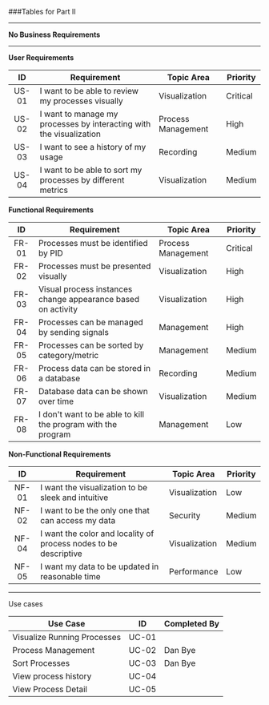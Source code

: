 ###Tables for Part II

---

**No Business Requirements**

---



**User Requirements**

| ID | Requirement  | Topic Area | Priority  |
| :---: | --- | --- | --- |
| US-01 | I want to be able to review  my processes visually | Visualization | Critical  |
| US-02 | I want to manage my processes by interacting with the visualization | Process Management | High |
| US-03 | I want to see a history of my usage | Recording | Medium |
| US-04 | I want to be able to sort my processes by different metrics | Visualization | Medium |


**Functional Requirements**

| ID | Requirement | Topic Area | Priority |
| :---: | --- | --- | --- |
| FR-01 | Processes must be identified by PID | Process Management | Critical |
| FR-02 | Processes must be presented visually | Visualization | High |
| FR-03 | Visual process instances change appearance based on activity | Visualization | High |
| FR-04 | Processes can be managed by sending signals | Management | High |
| FR-05 | Processes can be sorted by category/metric | Management | Medium |
| FR-06 | Process data can be stored in a database | Recording | Medium |
| FR-07 | Database data can be shown over time | Visualization | Medium |
| FR-08 | I don't want to be able to kill the program with the program    | Management | Low      |



**Non-Functional Requirements**

|   ID   | Requirement                                                       | Topic Area    | Priority |
|:------:|-------------------------------------------------------------------|---------------|----------|
| NF-01 | I want the visualization to be sleek and intuitive                | Visualization | Low      |
| NF-02 | I want to be the only one that can access my data                 | Security      | Medium   |
| NF-04 | I want the color and locality of process nodes to be descriptive  | Visualization | Medium   |
| NF-05 | I want my data to be updated in reasonable time                   | Performance   | Low      |

---

Use cases

| Use Case | ID | Completed By |
| --- | --- | --- |
| Visualize Running Processes | UC-01 | |
| Process Management | UC-02 | Dan Bye |
| Sort Processes | UC-03 | Dan Bye |
| View process history | UC-04 | |
| View Process Detail | UC-05 | |






